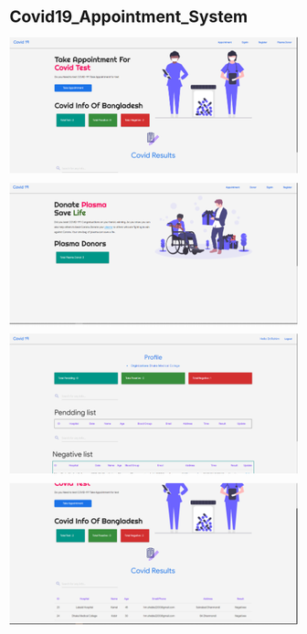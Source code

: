 # Covid19_Appointment_System


![HomePage](assets/img/HomePageC.PNG)


![DonorPage](assets/img/Donor.PNG)


![Profile](assets/img/Profile.PNG)


![Result](assets/img/result.PNG)
